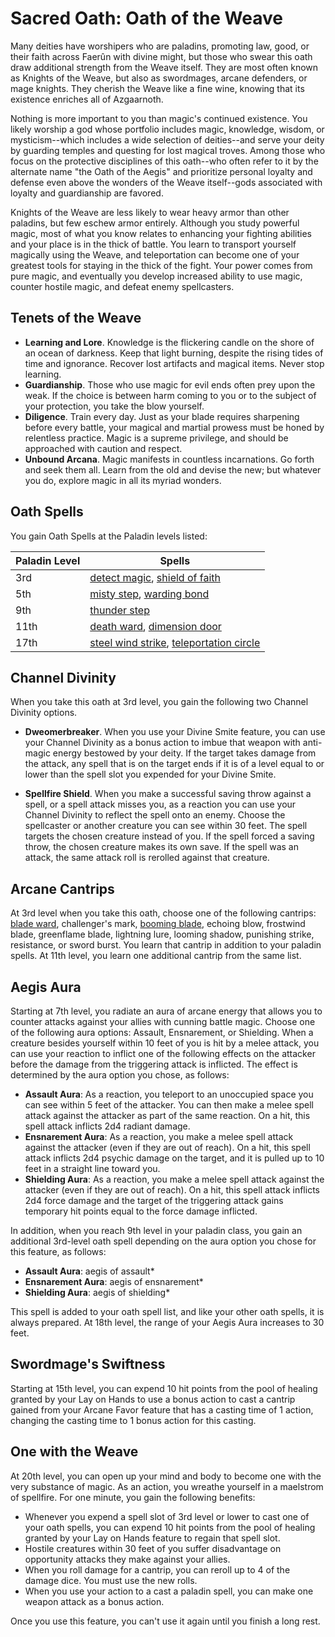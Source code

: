 # Sacred Oath: Oath of the Weave
Many deities have worshipers who are paladins, promoting law, good, or their faith across Faerûn with divine might, but those who swear this oath draw additional strength from the Weave itself. They are most often known as Knights of the Weave, but also as swordmages, arcane defenders, or mage knights. They cherish the Weave like a fine wine, knowing that its existence enriches all of Azgaarnoth.

Nothing is more important to you than magic's continued existence. You likely worship a god whose portfolio includes magic, knowledge, wisdom, or mysticism--which includes a wide selection of deities--and serve your deity by guarding temples and questing for lost magical troves. Among those who focus on the protective disciplines of this oath--who often refer to it by the alternate name "the Oath of the Aegis" and prioritize personal loyalty and defense even above the wonders of the Weave itself--gods associated with loyalty and guardianship are favored.

Knights of the Weave are less likely to wear heavy armor than other paladins, but few eschew armor entirely. Although you study powerful magic, most of what you know relates to enhancing your fighting abilities and your place is in the thick of battle. You learn to transport yourself magically using the Weave, and teleportation can become one of your greatest tools for staying in the thick of the fight. Your power comes from pure magic, and eventually you develop increased ability to use magic, counter hostile magic, and defeat enemy spellcasters.

## Tenets of the Weave
* **Learning and Lore**. Knowledge is the flickering candle on the shore of an ocean of darkness. Keep that light burning, despite the rising tides of time and ignorance. Recover lost artifacts and magical items. Never stop learning.
* **Guardianship**. Those who use magic for evil ends often prey upon the weak. If the choice is between harm coming to you or to the subject of your protection, you take the blow yourself.
* **Diligence**. Train every day. Just as your blade requires sharpening before every battle, your magical and martial prowess must be honed by relentless practice. Magic is a supreme privilege, and should be approached with caution and respect.
* **Unbound Arcana**. Magic manifests in countless incarnations. Go forth and seek them all. Learn from the old and devise
the new; but whatever you do, explore magic in all its myriad wonders.

## Oath Spells
You gain Oath Spells at the Paladin levels listed:

Paladin Level|Spells
-------------|------
3rd|[detect magic](https://www.dndbeyond.com/spells/detect-magic), [shield of faith](https://www.dndbeyond.com/spells/shield-of-faith)
5th|[misty step](https://www.dndbeyond.com/spells/misty-step), [warding bond](https://www.dndbeyond.com/spells/warding-bond)
9th|[thunder step](https://www.dndbeyond.com/spells/thunder-step)
11th|[death ward](https://www.dndbeyond.com/spells/death-ward), [dimension door](https://www.dndbeyond.com/spells/dimension-door)
17th|[steel wind strike](https://www.dndbeyond.com/spells/steel-wind-strike), [teleportation circle](https://www.dndbeyond.com/spells/teleportation-circle)

## Channel Divinity
When you take this oath at 3rd level, you gain the following two Channel Divinity options.

* **Dweomerbreaker**. When you use your Divine Smite feature, you can use your Channel Divinity as a bonus action to
imbue that weapon with anti-magic energy bestowed by your deity. If the target takes damage from the attack, any spell that is on the target ends if it is of a level equal to or lower than the spell slot you expended for your Divine Smite.

* **Spellfire Shield**. When you make a successful saving throw against a spell, or a spell attack misses you, as a reaction you can use your Channel Divinity to reflect the spell onto an enemy. Choose the spellcaster or another creature you can see within 30 feet. The spell targets the chosen creature instead of you. If the spell forced a saving throw, the chosen creature makes its own save. If the spell was an attack, the same attack roll is rerolled against that creature.

## Arcane Cantrips
At 3rd level when you take this oath, choose one of the following cantrips: [blade ward](https://www.dndbeyond.com/spells/blade-ward), challenger's mark, [booming blade](https://www.dndbeyond.com/spells/booming-blade), echoing blow, frostwind blade, greenflame blade, lightning lure, looming shadow, punishing strike, resistance, or sword burst. You learn that cantrip in addition to your paladin spells. At 11th level, you learn one additional cantrip from the same list.

## Aegis Aura
Starting at 7th level, you radiate an aura of arcane energy that allows you to counter attacks against your allies with cunning battle magic. Choose one of the following aura options: Assault, Ensnarement, or Shielding. When a creature besides yourself within 10 feet of you is hit by a melee attack, you can use your reaction to inflict one of the following effects on the attacker before the damage from the triggering attack is inflicted. The effect is determined by the aura option you chose, as follows:
* **Assault Aura**: As a reaction, you teleport to an unoccupied space you can see within 5 feet of the attacker. You can then
make a melee spell attack against the attacker as part of the same reaction. On a hit, this spell attack inflicts 2d4 radiant
damage.
* **Ensnarement Aura**: As a reaction, you make a melee spell attack against the attacker (even if they are out of reach). On
a hit, this spell attack inflicts 2d4 psychic damage on the target, and it is pulled up to 10 feet in a straight line toward you.
* **Shielding Aura**: As a reaction, you make a melee spell attack against the attacker (even if they are out of reach). On a hit, this spell attack inflicts 2d4 force damage and the target of the triggering attack gains temporary hit points equal to
the force damage inflicted.

In addition, when you reach 9th level in your paladin class, you gain an additional 3rd-level oath spell depending on the aura option you chose for this feature, as follows:
* **Assault Aura**: aegis of assault*
* **Ensnarement Aura**: aegis of ensnarement*
* **Shielding Aura**: aegis of shielding*

This spell is added to your oath spell list, and like your other oath spells, it is always prepared. At 18th level, the range of your Aegis Aura increases to 30 feet.

## Swordmage's Swiftness
Starting at 15th level, you can expend 10 hit points from the pool of healing granted by your Lay on Hands to use a bonus action to cast a cantrip gained from your Arcane Favor feature that has a casting time of 1 action, changing the casting time to 1 bonus action for this casting.

## One with the Weave
At 20th level, you can open up your mind and body to become one with the very substance of magic. As an action, you wreathe yourself in a maelstrom of spellfire. For one minute, you gain the following benefits:
* Whenever you expend a spell slot of 3rd level or lower to cast one of your oath spells, you can expend 10 hit points from the pool of healing granted by your Lay on Hands feature to regain that spell slot.
* Hostile creatures within 30 feet of you suffer disadvantage on opportunity attacks they make against your allies.
* When you roll damage for a cantrip, you can reroll up to 4 of the damage dice. You must use the new rolls.
* When you use your action to a cast a paladin spell, you can make one weapon attack as a bonus action.

Once you use this feature, you can't use it again until you finish a long rest.
